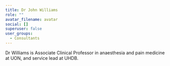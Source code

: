 ```yaml
---
title: Dr John Williams
role: ""
avatar_filename: avatar
social: []
superuser: false
user_groups:
  - Consultants
---
```

Dr Williams is Associate Clinical Professor in anaesthesia and pain medicine at UON, and service lead at UHDB.